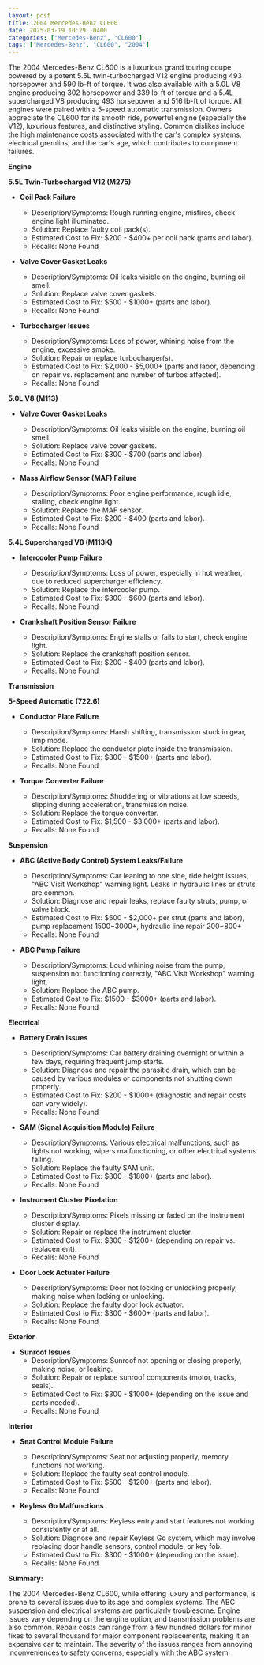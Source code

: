 ```yaml
---
layout: post
title: 2004 Mercedes-Benz CL600
date: 2025-03-19 10:29 -0400
categories: ["Mercedes-Benz", "CL600"]
tags: ["Mercedes-Benz", "CL600", "2004"]
---
```

The 2004 Mercedes-Benz CL600 is a luxurious grand touring coupe powered by a potent 5.5L twin-turbocharged V12 engine producing 493 horsepower and 590 lb-ft of torque. It was also available with a 5.0L V8 engine producing 302 horsepower and 339 lb-ft of torque and a 5.4L supercharged V8 producing 493 horsepower and 516 lb-ft of torque. All engines were paired with a 5-speed automatic transmission. Owners appreciate the CL600 for its smooth ride, powerful engine (especially the V12), luxurious features, and distinctive styling. Common dislikes include the high maintenance costs associated with the car's complex systems, electrical gremlins, and the car's age, which contributes to component failures.

**Engine**

**5.5L Twin-Turbocharged V12 (M275)**

*   **Coil Pack Failure**
    *   Description/Symptoms: Rough running engine, misfires, check engine light illuminated.
    *   Solution: Replace faulty coil pack(s).
    *   Estimated Cost to Fix: $200 - $400+ per coil pack (parts and labor).
    *   Recalls: None Found

*   **Valve Cover Gasket Leaks**
    *   Description/Symptoms: Oil leaks visible on the engine, burning oil smell.
    *   Solution: Replace valve cover gaskets.
    *   Estimated Cost to Fix: $500 - $1000+ (parts and labor).
    *   Recalls: None Found

*   **Turbocharger Issues**
    * Description/Symptoms: Loss of power, whining noise from the engine, excessive smoke.
    * Solution: Repair or replace turbocharger(s).
    * Estimated Cost to Fix: $2,000 - $5,000+ (parts and labor, depending on repair vs. replacement and number of turbos affected).
    * Recalls: None Found

**5.0L V8 (M113)**

* **Valve Cover Gasket Leaks**
    *   Description/Symptoms: Oil leaks visible on the engine, burning oil smell.
    *   Solution: Replace valve cover gaskets.
    *   Estimated Cost to Fix: $300 - $700 (parts and labor).
    *   Recalls: None Found

* **Mass Airflow Sensor (MAF) Failure**
    *   Description/Symptoms: Poor engine performance, rough idle, stalling, check engine light.
    *   Solution: Replace the MAF sensor.
    *   Estimated Cost to Fix: $200 - $400 (parts and labor).
    *   Recalls: None Found

**5.4L Supercharged V8 (M113K)**

* **Intercooler Pump Failure**
    *   Description/Symptoms: Loss of power, especially in hot weather, due to reduced supercharger efficiency.
    *   Solution: Replace the intercooler pump.
    *   Estimated Cost to Fix: $300 - $600 (parts and labor).
    *   Recalls: None Found

* **Crankshaft Position Sensor Failure**
    *   Description/Symptoms: Engine stalls or fails to start, check engine light.
    *   Solution: Replace the crankshaft position sensor.
    *   Estimated Cost to Fix: $200 - $400 (parts and labor).
    *   Recalls: None Found

**Transmission**

**5-Speed Automatic (722.6)**

*   **Conductor Plate Failure**
    *   Description/Symptoms: Harsh shifting, transmission stuck in gear, limp mode.
    *   Solution: Replace the conductor plate inside the transmission.
    *   Estimated Cost to Fix: $800 - $1500+ (parts and labor).
    *   Recalls: None Found

*   **Torque Converter Failure**
    * Description/Symptoms: Shuddering or vibrations at low speeds, slipping during acceleration, transmission noise.
    * Solution: Replace the torque converter.
    * Estimated Cost to Fix: $1,500 - $3,000+ (parts and labor).
    * Recalls: None Found

**Suspension**

*   **ABC (Active Body Control) System Leaks/Failure**
    *   Description/Symptoms: Car leaning to one side, ride height issues, "ABC Visit Workshop" warning light. Leaks in hydraulic lines or struts are common.
    *   Solution: Diagnose and repair leaks, replace faulty struts, pump, or valve block.
    *   Estimated Cost to Fix: $500 - $2,000+ per strut (parts and labor), pump replacement $1500-$3000+, hydraulic line repair $200-$800+
    *   Recalls: None Found

*   **ABC Pump Failure**
    *   Description/Symptoms: Loud whining noise from the pump, suspension not functioning correctly, "ABC Visit Workshop" warning light.
    *   Solution: Replace the ABC pump.
    *   Estimated Cost to Fix: $1500 - $3000+ (parts and labor).
    *   Recalls: None Found

**Electrical**

*   **Battery Drain Issues**
    *   Description/Symptoms: Car battery draining overnight or within a few days, requiring frequent jump starts.
    *   Solution: Diagnose and repair the parasitic drain, which can be caused by various modules or components not shutting down properly.
    *   Estimated Cost to Fix: $200 - $1000+ (diagnostic and repair costs can vary widely).
    *   Recalls: None Found

*   **SAM (Signal Acquisition Module) Failure**
    *   Description/Symptoms: Various electrical malfunctions, such as lights not working, wipers malfunctioning, or other electrical systems failing.
    *   Solution: Replace the faulty SAM unit.
    *   Estimated Cost to Fix: $800 - $1800+ (parts and labor).
    *   Recalls: None Found

*   **Instrument Cluster Pixelation**
    *   Description/Symptoms: Pixels missing or faded on the instrument cluster display.
    *   Solution: Repair or replace the instrument cluster.
    *   Estimated Cost to Fix: $300 - $1200+ (depending on repair vs. replacement).
    *   Recalls: None Found

*   **Door Lock Actuator Failure**
    *   Description/Symptoms: Door not locking or unlocking properly, making noise when locking or unlocking.
    *   Solution: Replace the faulty door lock actuator.
    *   Estimated Cost to Fix: $300 - $600+ (parts and labor).
    *   Recalls: None Found

**Exterior**

*   **Sunroof Issues**
    *   Description/Symptoms: Sunroof not opening or closing properly, making noise, or leaking.
    *   Solution: Repair or replace sunroof components (motor, tracks, seals).
    *   Estimated Cost to Fix: $300 - $1000+ (depending on the issue and parts needed).
    *   Recalls: None Found

**Interior**

*   **Seat Control Module Failure**
    *   Description/Symptoms: Seat not adjusting properly, memory functions not working.
    *   Solution: Replace the faulty seat control module.
    *   Estimated Cost to Fix: $500 - $1200+ (parts and labor).
    *   Recalls: None Found

*   **Keyless Go Malfunctions**
    *   Description/Symptoms: Keyless entry and start features not working consistently or at all.
    *   Solution: Diagnose and repair Keyless Go system, which may involve replacing door handle sensors, control module, or key fob.
    *   Estimated Cost to Fix: $300 - $1000+ (depending on the issue).
    *   Recalls: None Found

**Summary:**

The 2004 Mercedes-Benz CL600, while offering luxury and performance, is prone to several issues due to its age and complex systems. The ABC suspension and electrical systems are particularly troublesome. Engine issues vary depending on the engine option, and transmission problems are also common. Repair costs can range from a few hundred dollars for minor fixes to several thousand for major component replacements, making it an expensive car to maintain. The severity of the issues ranges from annoying inconveniences to safety concerns, especially with the ABC system.

